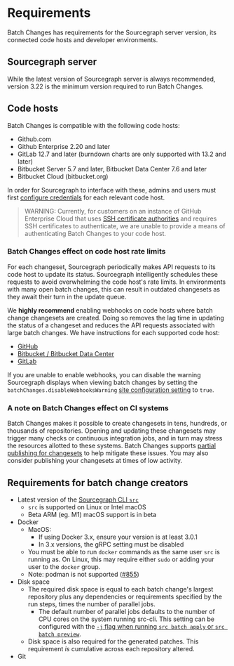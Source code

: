 # Requirements

Batch Changes has requirements for the Sourcegraph server version, its connected code hosts and developer environments.

## Sourcegraph server

While the latest version of Sourcegraph server is always recommended, version 3.22 is the minimum version required to run Batch Changes.

## Code hosts

Batch Changes is compatible with the following code hosts:

* Github.com
* Github Enterprise 2.20 and later
* GitLab 12.7 and later (burndown charts are only supported with 13.2 and later)
* Bitbucket Server 5.7 and later, Bitbucket Data Center 7.6 and later
* Bitbucket Cloud (bitbucket.org)

In order for Sourcegraph to interface with these, admins and users must first [configure credentials](../how-tos/configuring_credentials.md) for each relevant code host.

> WARNING: Currently, for customers on an instance of GitHub Enterprise Cloud that uses [SSH certificate authorities](https://docs.github.com/en/enterprise-cloud@latest/organizations/managing-git-access-to-your-organizations-repositories/about-ssh-certificate-authorities) and requires SSH certificates to authenticate, we are unable to provide a means of authenticating Batch Changes to your code host.

### Batch Changes effect on code host rate limits

For each changeset, Sourcegraph periodically makes API requests to its code host to update its status. Sourcegraph intelligently schedules these requests to avoid overwhelming the code host's rate limits. In environments with many open batch changes, this can result in outdated changesets as they await their turn in the update queue.

We **highly recommend** enabling webhooks on code hosts where batch change changesets are created. Doing so removes the lag time in updating the status of a changeset and reduces the API requests associated with large batch changes. We have instructions for each supported code host:

* [GitHub](../../admin/external_service/github.md#webhooks)
* [Bitbucket / Bitbucket Data Center](../../admin/external_service/bitbucket_server.md#webhooks)
* [GitLab](../../admin/external_service/gitlab.md#webhooks)

If you are unable to enable webhooks, you can disable the warning Sourcegraph displays when viewing batch changes by setting the `batchChanges.disableWebhooksWarning` [site configuration setting](../../admin/config/site_config.md) to `true`.

### A note on Batch Changes effect on CI systems

Batch Changes makes it possible to create changesets in tens, hundreds, or thousands of repositories. Opening and updating these changesets may trigger many checks or continuous integration jobs, and in turn may stress the resources allotted to these systems. Batch Changes supports [partial publishing for changesets](../how-tos/publishing_changesets.md#publishing-a-subset-of-changesets) to help mitigate these issues. You may also consider publishing your changesets at times of low activity.  

## Requirements for batch change creators

* Latest version of the [Sourcegraph CLI `src`](../../cli/index.md)
  * `src` is supported on Linux or Intel macOS
  * <span class="badge badge-beta">Beta</span> ARM (eg. M1) macOS support is in beta
* Docker
  * MacOS:
      * If using Docker 3.x, ensure your version is at least 3.0.1
      * In 3.x versions, the gRPC setting must be disabled
  * You must be able to run `docker` commands as the same user `src` is running as. On Linux, this may require either `sudo` or adding your user to the `docker` group.
  * Note: podman is not supported ([#855](https://github.com/sourcegraph/src-cli/issues/855))
* Disk space
  * The required disk space is equal to each batch change's largest repository plus any dependencies or requirements specified by the run steps, times the number of parallel jobs.
      * The default number of parallel jobs defaults to the number of CPU cores on the system running src-cli. This setting can be configured with the [`-j` flag when running `src batch apply` or `src batch preview`](../../cli/references/batch/apply.md).
  * Disk space is also required for the generated patches. This requirement *is* cumulative across each repository altered.
* Git
